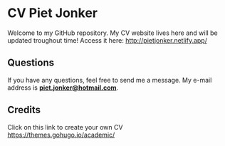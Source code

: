 # CV Piet Jonker

Welcome to my GitHub repository. My CV website lives here and will be updated troughout time! Access it here: http://pietjonker.netlify.app/

## Questions

If you have any questions, feel free to send me a message. My e-mail address is **piet.jonker@hotmail.com**.


## Credits

Click on this link to create your own CV https://themes.gohugo.io/academic/
